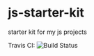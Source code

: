 # js-starter-kit
starter kit for my js projects

Travis CI: 
<img src="https://travis-ci.org/mateusz-warzyc/js-starter-kit.svg?branch=master" alt="Build Status" />
